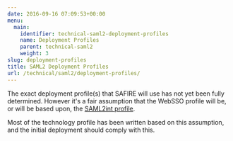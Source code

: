 ```yaml
--- 
date: 2016-09-16 07:09:53+00:00
menu: 
  main: 
    identifier: technical-saml2-deployment-profiles
    name: Deployment Profiles
    parent: technical-saml2
    weight: 3
slug: deployment-profiles
title: SAML2 Deployment Profiles
url: /technical/saml2/deployment-profiles/
---
```


The exact deployment profile(s) that SAFIRE will use has not yet been fully determined. However it's a fair assumption that the WebSSO profile will be, or will be based upon, the [SAML2int profile](http://saml2int.org/).

Most of the technology profile has been written based on this assumption, and the initial deployment should comply with this.
